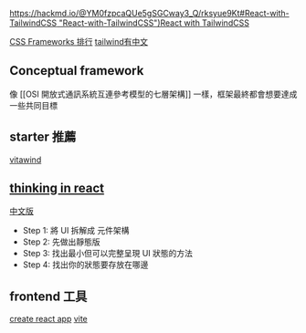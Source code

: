 [https://hackmd.io/@YM0fzpcaQUe5gSGCway3_Q/rksyue9Kt#React-with-TailwindCSS "React-with-TailwindCSS")React with TailwindCSS](https://hackmd.io/@YM0fzpcaQUe5gSGCway3_Q/rksyue9Kt)

[CSS Frameworks 排行](https://2021.stateofcss.com/en-US/technologies/css-frameworks/)
[tailwind有中文](https://v2.tailwindcss.tw/docs/upgrading-to-v2)
## Conceptual framework
像 [[OSI 開放式通訊系統互連參考模型的七層架構]] 一樣，框架最終都會想要達成一些共同目標


## starter 推薦
[vitawind](https://vitawind-blog-tw.vercel.app/)

## [thinking in react](https://reactjs.org/docs/thinking-in-react.html)
[中文版](https://zh-hant.reactjs.org/docs/thinking-in-react.html)
-   Step 1: 將 UI 拆解成 元件架構
-   Step 2: 先做出靜態版
-   Step 3: 找出最小但可以完整呈現 UI 狀態的方法
-   Step 4: 找出你的狀態要存放在哪邊


## frontend 工具
[create react app](https://create-react-app.dev/)
[vite](https://vitejs.dev/)